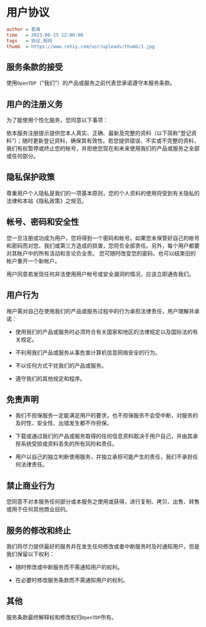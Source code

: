 # 用户协议

```ini
author = 若海
time   = 2023-06-15 12:00:00
tags   = 协议,规则
thumb  = https://www.rehiy.com/usr/uploads/thumb/1.jpg
```

## 服务条款的接受

使用`OpenTDP`（“我们”）的产品或服务之前代表您承诺遵守本服务条款。

## 用户的注册义务

为了能使用个性化服务，您同意以下事项：

依本服务注册提示提供您本人真实、正确、最新及完整的资料（以下简称“登记资料”）；随时更新登记资料，确保其有效性。若您提供错误、不实或不完整的资料，我们有权暂停或终止您的帐号，并拒绝您现在和未来使用我们的产品或服务之全部或任何部分。

## 隐私保护政策

尊重用户个人隐私是我们的一项基本原则，您的个人资料的使用将受到有关隐私的法律和本站《隐私政策》之规范。

## 帐号、密码和安全性

您一旦注册成功成为用户，您将得到一个密码和帐号。如果您未保管好自己的帐号和密码而对您、我们或第三方造成的损害，您将负全部责任。另外，每个用户都要对其帐户中的所有活动和言论负全责。
您可随时改变您的密码，也可以结束旧的帐户重开一个新帐户。

用户同意若发现任何非法使用用户帐号或安全漏洞的情况，应该立即通告我们。

## 用户行为

用户需对自己在使用我们的产品或服务过程中的行为承担法律责任，用户理解并承诺：

- 使用我们的产品或服务时必须符合有关国家和地区的法律规定以及国际法的有关规定。

- 不利用我们产品或服务从事危害计算机信息网络安全的行为。

- 不以任何方式干扰我们的产品或服务。

- 遵守我们的其他规定和程序。

## 免责声明

- 我们不担保服务一定能满足用户的要求，也不担保服务不会受中断，对服务的及时性、安全性、出错发生都不作担保。

- 下载或通过我们的产品或服务取得的任何信息资料取决于用户自己，并由其承担系统受损或资料丢失的所有风险和责任。

- 用户以自己的独立判断使用服务，并独立承担可能产生的责任，我们不承担任何法律责任。

## 禁止商业行为

您同意不对本服务任何部分或本服务之使用或获得，进行复制、拷贝、出售、转售或用于任何其他商业目的。

## 服务的修改和终止

我们将尽力提供最好的服务并在发生任何修改或者中断服务时及时通知用户，但是我们保留以下权利：

- 随时修改或中断服务而不需通知用户的权利。

- 在必要时修改服务条款而不需通知用户的权利。

## 其他

服务条款最终解释权和修改权归`OpenTDP`所有。

